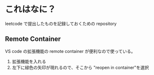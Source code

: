 # これはなに？

leetcode で提出したものを記録しておくための repository

## Remote Container

VS code の拡張機能の remote container が便利なので使っている。

1. 拡張機能を入れる
2. 左下に緑色の矢印が現れるので、そこから "reopen in container"を選択
